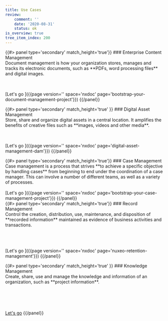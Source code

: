 ```yaml
---
title: Use Cases
review:
    comment: ''
    date: '2020-08-31'
    status: ok
is_overview: true
tree_item_index: 200
---
```


<div class="row" data-equalizer data-equalize-on="medium">
<div class="column medium-6">
{{#> panel type='secondary' match_height='true'}}
### Enterprise Content Management
<br/>
Document management is how your organization stores, manages and tracks its electronic documents, such as **PDFs, word processing files** and digital images.<br/>

<br/><br/>
[Let's go&nbsp;<i class="fa fa-long-arrow-right" aria-hidden="true"></i>]({{page version='' space='nxdoc' page='bootstrap-your-document-management-project'}})
{{/panel}}
</div>
<div class="column medium-6">
{{#> panel type='secondary' match_height='true' }}
### Digital Asset Management
<br/>
Store, share and organize digital assets in a central location. It amplifies the benefits of creative files such as **images, videos and other media**.<br/>

<br/><br/>
[Let's go&nbsp;<i class="fa fa-long-arrow-right" aria-hidden="true"></i>]({{page version='' space='nxdoc' page='digital-asset-management-dam'}})
{{/panel}}
</div>

</div>

<div class="row" data-equalizer data-equalize-on="medium">
<div class="column medium-4">
{{#> panel type='secondary' match_height='true'}}
### Case Management
<br/>
Case management is a process that strives **to achieve a specific objective by handling cases** from beginning to end under the coordination of a case manager. This can involve a number of different teams, as well as a variety of processes.
<br/><br/>
[Let's go&nbsp;<i class="fa fa-long-arrow-right" aria-hidden="true"></i>]({{page version='' space='nxdoc' page='bootstrap-your-case-management-project'}})
{{/panel}}
</div>
<div class="column medium-4">
{{#> panel type='secondary' match_height='true'}}
### Record Management
<br/>
Control the creation, distribution, use, maintenance, and disposition of **recorded information** maintained as evidence of business activities and transactions.<br/>

<br/><br/><br/>
[Let's go&nbsp;<i class="fa fa-long-arrow-right" aria-hidden="true"></i>]({{page version='' space='nxdoc' page='nuxeo-retention-management'}})
{{/panel}}
</div>
<div class="column medium-4">
{{#> panel type='secondary' match_height='true' }}
### Knowledge Management
<br/>
Create, share, use and manage the knowledge and information of an organization, such as **project information**.<br/>

<br/><br/><br/><br/>
[Let's go<i class="fa fa-long-arrow-right" aria-hidden="true"></i>](https://www.nuxeo.com/solutions/knowledge-management/)
{{/panel}}
</div>

</div>

